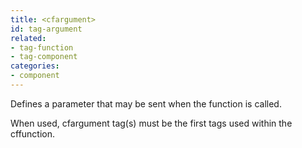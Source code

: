 ```yaml
---
title: <cfargument>
id: tag-argument
related:
- tag-function
- tag-component
categories:
- component
---
```


Defines a parameter that may be sent when the function is called. 

When used, cfargument tag(s) must be the first tags used within the cffunction.
